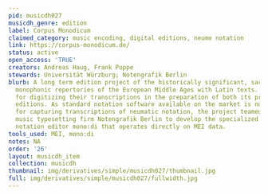 ```yaml
---
pid: musicdh027
musicdh_genre: edition
label: Corpus Monodicum
claimed_category: music encoding, digital editions, neume notation
link: https://corpus-monodicum.de/
status: active
open_access: 'TRUE'
creators: Andreas Haug, Frank Puppe
stewards: Universität Würzburg; Notengrafik Berlin
blurb: A long term edition project of the historically significant, sacred and secular
  monophonic repertories of the European Middle Ages with Latin texts. It chose MEI
  for digitizing their transcriptions in the preparation of both its print and digital
  editions. As standard notation software available on the market is not well suited
  for capturing transcriptions of neumatic notation, the project teamed up with the
  music typesetting firm Notengrafik Berlin to develop the specialized browser-based
  notation editor mono:di that operates directly on MEI data.
tools_used: MEI, mono:di
notes: NA
order: '26'
layout: musicdh_item
collection: musicdh
thumbnail: img/derivatives/simple/musicdh027/thumbnail.jpg
full: img/derivatives/simple/musicdh027/fullwidth.jpg
---
```

